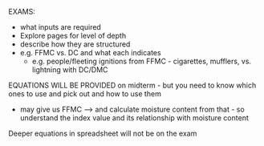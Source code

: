 
EXAMS:
- what inputs are required
- Explore pages for level of depth
- describe how they are structured
- e.g. FFMC vs. DC and what each indicates
	- e.g. people/fleeting ignitions from FFMC - cigarettes, mufflers, vs. lightning with DC/DMC

EQUATIONS WILL BE PROVIDED on midterm - but you need to know which ones to use and pick out and how to use them
- may give us FFMC --> and calculate moisture content from that - so understand the index value and its relationship with moisture content

Deeper equations in spreadsheet will not be on the exam